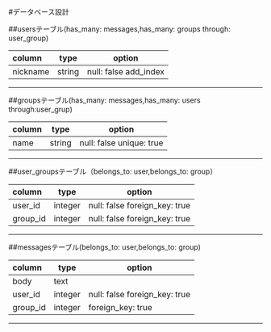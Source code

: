 #データベース設計

##usersテーブル(has_many: messages,has_many: groups through: user_group)

|column    |type     |option               |
|:---------|---------|---------------------|
|nickname  |string   |null: false add_index|

***

##groupsテーブル(has_many: messages,has_many: users through:user_grup)

|column    |type     |option                  |
|:---------|---------|------------------------|
|name      |string   |null: false unique: true|

***

##user_groupsテーブル（belongs_to: user,belongs_to: group）

|column    |type     |option                       |
|:---------|---------|-----------------------------|
|user_id   |integer  |null: false foreign_key: true|
|group_id  |integer  |null: false foreign_key: true|


***

##messagesテーブル(belongs_to: user,belongs_to: group)

|column    |type     |option                       |
|:---------|---------|-----------------------------|
|body      |text     |                             |
|user_id   |integer  |null: false foreign_key: true|
|group_id  |integer  |foreign_key: true            |
***
